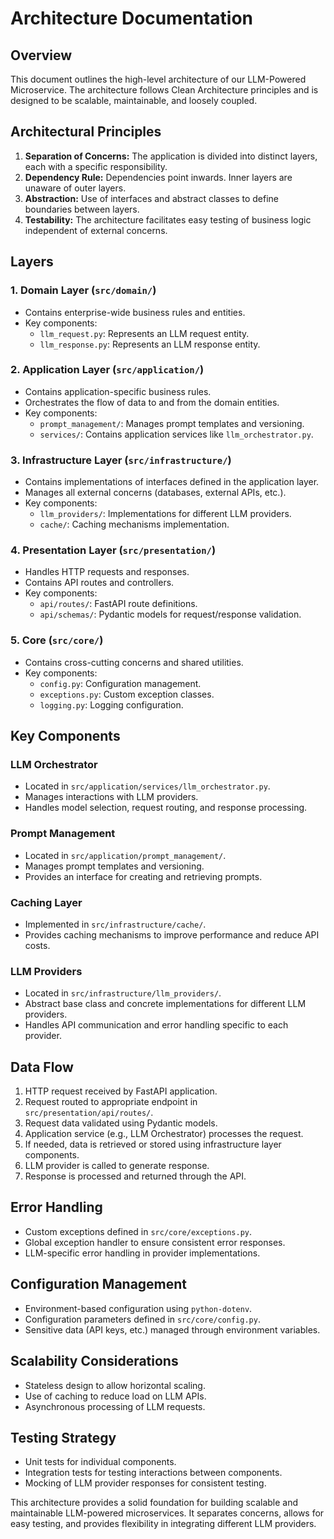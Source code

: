 # Architecture Documentation

## Overview

This document outlines the high-level architecture of our LLM-Powered Microservice. The architecture follows Clean Architecture principles and is designed to be scalable, maintainable, and loosely coupled.

## Architectural Principles

1. **Separation of Concerns:** The application is divided into distinct layers, each with a specific responsibility.
2. **Dependency Rule:** Dependencies point inwards. Inner layers are unaware of outer layers.
3. **Abstraction:** Use of interfaces and abstract classes to define boundaries between layers.
4. **Testability:** The architecture facilitates easy testing of business logic independent of external concerns.

## Layers

### 1. Domain Layer (`src/domain/`)

- Contains enterprise-wide business rules and entities.
- Key components:
  - `llm_request.py`: Represents an LLM request entity.
  - `llm_response.py`: Represents an LLM response entity.

### 2. Application Layer (`src/application/`)

- Contains application-specific business rules.
- Orchestrates the flow of data to and from the domain entities.
- Key components:
  - `prompt_management/`: Manages prompt templates and versioning.
  - `services/`: Contains application services like `llm_orchestrator.py`.

### 3. Infrastructure Layer (`src/infrastructure/`)

- Contains implementations of interfaces defined in the application layer.
- Manages all external concerns (databases, external APIs, etc.).
- Key components:
  - `llm_providers/`: Implementations for different LLM providers.
  - `cache/`: Caching mechanisms implementation.

### 4. Presentation Layer (`src/presentation/`)

- Handles HTTP requests and responses.
- Contains API routes and controllers.
- Key components:
  - `api/routes/`: FastAPI route definitions.
  - `api/schemas/`: Pydantic models for request/response validation.

### 5. Core (`src/core/`)

- Contains cross-cutting concerns and shared utilities.
- Key components:
  - `config.py`: Configuration management.
  - `exceptions.py`: Custom exception classes.
  - `logging.py`: Logging configuration.

## Key Components

### LLM Orchestrator

- Located in `src/application/services/llm_orchestrator.py`.
- Manages interactions with LLM providers.
- Handles model selection, request routing, and response processing.

### Prompt Management

- Located in `src/application/prompt_management/`.
- Manages prompt templates and versioning.
- Provides an interface for creating and retrieving prompts.

### Caching Layer

- Implemented in `src/infrastructure/cache/`.
- Provides caching mechanisms to improve performance and reduce API costs.

### LLM Providers

- Located in `src/infrastructure/llm_providers/`.
- Abstract base class and concrete implementations for different LLM providers.
- Handles API communication and error handling specific to each provider.

## Data Flow

1. HTTP request received by FastAPI application.
2. Request routed to appropriate endpoint in `src/presentation/api/routes/`.
3. Request data validated using Pydantic models.
4. Application service (e.g., LLM Orchestrator) processes the request.
5. If needed, data is retrieved or stored using infrastructure layer components.
6. LLM provider is called to generate response.
7. Response is processed and returned through the API.

## Error Handling

- Custom exceptions defined in `src/core/exceptions.py`.
- Global exception handler to ensure consistent error responses.
- LLM-specific error handling in provider implementations.

## Configuration Management

- Environment-based configuration using `python-dotenv`.
- Configuration parameters defined in `src/core/config.py`.
- Sensitive data (API keys, etc.) managed through environment variables.

## Scalability Considerations

- Stateless design to allow horizontal scaling.
- Use of caching to reduce load on LLM APIs.
- Asynchronous processing of LLM requests.

## Testing Strategy

- Unit tests for individual components.
- Integration tests for testing interactions between components.
- Mocking of LLM provider responses for consistent testing.

This architecture provides a solid foundation for building scalable and maintainable LLM-powered microservices. It separates concerns, allows for easy testing, and provides flexibility in integrating different LLM providers.